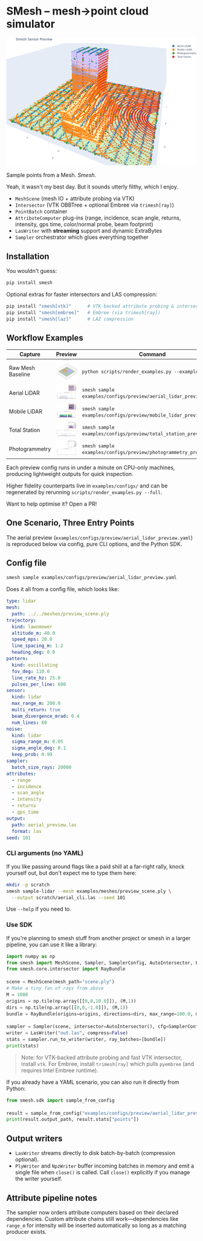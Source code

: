 # SMesh – mesh→point cloud simulator

![Smesh sensor overlay](examples/images/readme_preview.png)

Sample points from a Mesh. *Smesh*.

Yeah, it wasn't my best day. But it sounds utterly filthy, which I enjoy.

- `MeshScene` (mesh IO + attribute probing via VTK)
- `Intersector` (VTK OBBTree + optional Embree via `trimesh[ray]`)
- `PointBatch` container
- `AttributeComputer` plug-ins (range, incidence, scan angle, returns, intensity, gps time, color/normal probe, beam footprint)
- `LasWriter` with **streaming** support and dynamic ExtraBytes
- `Sampler` orchestrator which glues everything together

## Installation

You wouldn't guess:

```bash
pip install smesh
```

Optional extras for faster intersectors and LAS compression:

```bash
pip install "smesh[vtk]"      # VTK-backed attribute probing & intersector
pip install "smesh[embree]"   # Embree (via trimesh[ray])
pip install "smesh[laz]"      # LAZ compression
```

## Workflow Examples

| Capture | Preview | Command |
| --- | --- | --- |
| Raw Mesh Baseline | ![Raw Mesh](examples/images/raw_mesh.png) | `python scripts/render_examples.py --example raw_mesh` |
| Aerial LiDAR | ![Aerial LiDAR](examples/images/aerial_lidar.png) | `smesh sample examples/configs/preview/aerial_lidar_preview.yaml` |
| Mobile LiDAR | ![Mobile LiDAR](examples/images/mobile_lidar.png) | `smesh sample examples/configs/preview/mobile_lidar_preview.yaml` |
| Total Station | ![Total Station](examples/images/total_station.png) | `smesh sample examples/configs/preview/total_station_preview.yaml` |
| Photogrammetry | ![Photogrammetry](examples/images/photogrammetry.png) | `smesh sample examples/configs/preview/photogrammetry_preview.yaml` |

Each preview config runs in under a minute on CPU-only machines, producing lightweight outputs for quick inspection. 

Higher fidelity counterparts live in `examples/configs/` and can be regenerated by rerunning `scripts/render_examples.py --full`.

Want to help optimise it? Open a PR!


## One Scenario, Three Entry Points

The aerial preview (`examples/configs/preview/aerial_lidar_preview.yaml`) is reproduced below via config, pure CLI options, and the Python SDK.

## Config file

```bash
smesh sample examples/configs/preview/aerial_lidar_preview.yaml
```

Does it all from a config file, which looks like:

```yaml
type: lidar
mesh:
  path: ../../meshes/preview_scene.ply
trajectory:
  kind: lawnmower
  altitude_m: 40.0
  speed_mps: 20.0
  line_spacing_m: 1.2
  heading_deg: 0.0
pattern:
  kind: oscillating
  fov_deg: 110.0
  line_rate_hz: 25.0
  pulses_per_line: 600
sensor:
  kind: lidar
  max_range_m: 200.0
  multi_return: true
  beam_divergence_mrad: 0.4
  num_lines: 60
noise:
  kind: lidar
  sigma_range_m: 0.05
  sigma_angle_deg: 0.1
  keep_prob: 0.99
sampler:
  batch_size_rays: 20000
attributes:
  - range
  - incidence
  - scan_angle
  - intensity
  - returns
  - gps_time
output:
  path: aerial_preview.las
  format: las
seed: 101
```

### CLI arguments (no YAML)

If you like passing around flags like a paid shill at a far-right rally, knock yourself out, but don't expect me to type them here:

```bash
mkdir -p scratch
smesh sample-lidar --mesh examples/meshes/preview_scene.ply \
  --output scratch/aerial_cli.las --seed 101
```

Use `--help` if you need to.

### Use SDK

If you're planning to smesh stuff from another project or smesh in a larger pipeline, you can use it like a library:

```python
import numpy as np
from smesh import MeshScene, Sampler, SamplerConfig, AutoIntersector, LasWriter
from smesh.core.intersector import RayBundle

scene = MeshScene(mesh_path="scene.ply")
# Make a tiny fan of rays from above
M = 1000
origins = np.tile(np.array([[0,0,10.0]]), (M,1))
dirs = np.tile(np.array([[0,0,-1.0]]), (M,1))
bundle = RayBundle(origins=origins, directions=dirs, max_range=100.0, multi_hit=False, meta={"gps_time": np.arange(M)*1e-3})

sampler = Sampler(scene, intersector=AutoIntersector(), cfg=SamplerConfig())
writer = LasWriter("out.las", compress=False)
stats = sampler.run_to_writer(writer, ray_batches=[bundle])
print(stats)
```

> Note: for VTK-backed attribute probing and fast VTK intersector, install `vtk`.
> For Embree, install `trimesh[ray]` which pulls `pyembree` (and requires Intel Embree runtime).


If you already have a YAML scenario, you can also run it directly from Python:

```python
from smesh.sdk import sample_from_config

result = sample_from_config("examples/configs/preview/aerial_lidar_preview.yaml")
print(result.output_path, result.stats["points"])
```

## Output writers

- `LasWriter` streams directly to disk batch-by-batch (compression optional).
- `PlyWriter` and `NpzWriter` buffer incoming batches in memory and emit a single file when `close()` is called. Call `close()` explicitly if you manage the writer yourself.

## Attribute pipeline notes

The sampler now orders attribute computers based on their declared dependencies. 
Custom attribute chains still work—dependencies like `range_m` for intensity will 
be inserted automatically so long as a matching producer exists.
